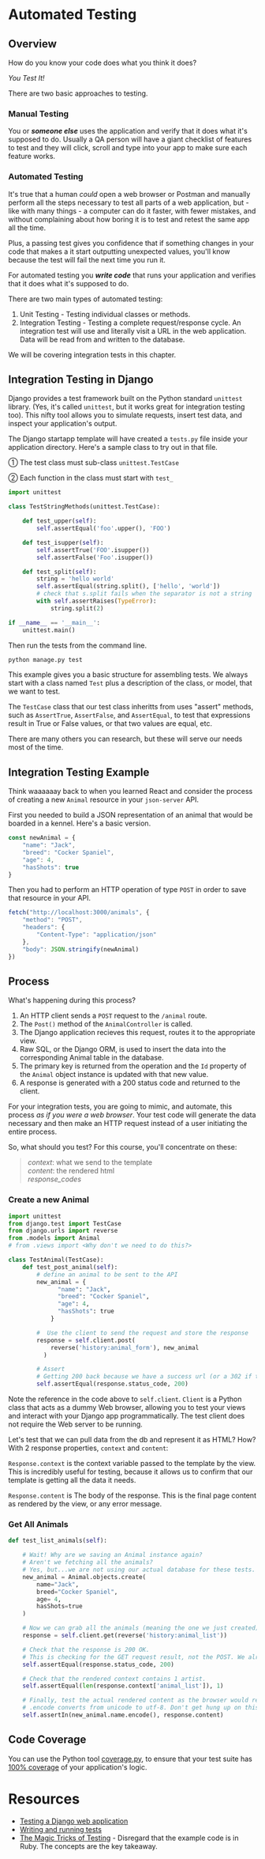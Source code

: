 # Automated Testing

## Overview

How do you know your code does what you think it does?

_You Test It!_

There are two basic approaches to testing.

### Manual Testing

You or _**someone else**_ uses the application and verify that it does what it's supposed to do. Usually a QA person will have a giant checklist of features to test and they will click, scroll and type into your app to make sure each feature works.

### Automated Testing

It's true that a human _could_ open a web browser or Postman and manually perform all the steps necessary to test all parts of a web application, but - like with many things - a computer can do it faster, with fewer mistakes, and without complaining about how boring it is to test and retest the same app all the time.

Plus, a passing test gives you confidence that if something changes in your code that makes a it start outputting unexpected values, you'll know because the test will fail the next time you run it.

For automated testing you _**write code**_ that runs your application and verifies that it does what it's supposed to do.

There are two main types of automated testing:
1. Unit Testing - Testing individual classes or methods.
1. Integration Testing - Testing a complete request/response cycle. An integration test will use and literally visit a URL in the web application. Data will be read from and written to the database.

We will be covering integration tests in this chapter.

## Integration Testing in Django

Django provides a test framework built on the Python standard `unittest` library. (Yes, it's called `unittest`, but it works great for integration testing too). This nifty tool allows you to simulate requests, insert test data, and inspect your application's output.

The Django startapp template will have created a `tests.py` file inside your application directory. Here's a sample class to try out in that file.

① The test class must sub-class `unittest.TestCase`

② Each function in the class must start with `test_`

```python
import unittest

class TestStringMethods(unittest.TestCase):

    def test_upper(self):
        self.assertEqual('foo'.upper(), 'FOO')

    def test_isupper(self):
        self.assertTrue('FOO'.isupper())
        self.assertFalse('Foo'.isupper())

    def test_split(self):
        string = 'hello world'
        self.assertEqual(string.split(), ['hello', 'world'])
        # check that s.split fails when the separator is not a string
        with self.assertRaises(TypeError):
            string.split(2)

if __name__ == '__main__':
    unittest.main()
```

Then run the tests from the command line.

```py
python manage.py test
```

This example gives you a basic structure for assembling tests. We always start with a class named `Test` plus a description of the class, or model, that we want to test.

The `TestCase` class that our test class inheritts from uses "assert" methods, such as `AssertTrue`, `AssertFalse`, and `AssertEqual`, to test that expressions result in True or False values, or that two values are equal, etc.

There are many others you can research, but these will serve our needs most of the time.

## Integration Testing Example

Think waaaaaay back to when you learned React and consider the process of creating a new `Animal` resource in your `json-server` API.

First you needed to build a JSON representation of an animal that would be boarded in a kennel. Here's a basic version.

```js
const newAnimal = {
    "name": "Jack",
    "breed": "Cocker Spaniel",
    "age": 4,
    "hasShots": true
}
```
Then you had to perform an HTTP operation of type `POST` in order to save that resource in your API.

```js
fetch("http://localhost:3000/animals", {
    "method": "POST",
    "headers": {
        "Content-Type": "application/json"
    },
    "body": JSON.stringify(newAnimal)
})
```

## Process

What's happening during this process?

1. An HTTP client sends a `POST` request to the `/animal` route.
1. The `Post()` method of the `AnimalController` is called.
1. The Django application recieves this request, routes it to the appropriate view.
1. Raw SQL, or the Django ORM, is used to insert the data into the corresponding Animal table in the database.
1. The primary key is returned from the operation and the `Id` property of the `Animal` object instance is updated with that new value.
1. A response is generated with a 200 status code and returned to the client.

For your integration tests, you are going to mimic, and automate, this process _as if you were a web browser_. Your test code will generate the data necessary and then make an HTTP request instead of a user initiating the entire process.

So, what should you test? For this course, you'll concentrate on these:

>*context*: what we send to the template  
>*content*: the rendered html  
>*response_codes*

### Create a new Animal
```py
import unittest
from django.test import TestCase
from django.urls import reverse
from .models import Animal
# from .views import <Why don't we need to do this?>

class TestAnimal(TestCase):
    def test_post_animal(self):
        # define an animal to be sent to the API
        new_animal = {
              "name": "Jack",
              "breed": "Cocker Spaniel",
              "age": 4,
              "hasShots": true
            }

        #  Use the client to send the request and store the response
        response = self.client.post(
            reverse('history:animal_form'), new_animal
          )

        # Assert
        # Getting 200 back because we have a success url (or a 302 if the view is redirecting )
        self.assertEqual(response.status_code, 200)

```
Note the reference in the code above to `self.client`. `Client` is a Python class that acts as a dummy Web browser, allowing you to test your views and interact with your Django app programmatically. The test client does not require the Web server to be running.

Let's test that we can pull data from the db and represent it as HTML? How? With 2 response properties, `context` and `content`:

`Response.context` is the context variable passed to the template by the view. This is incredibly useful for testing, because it allows us to confirm that our template is getting all the data it needs.

`Response.content` is The body of the response. This is the final page content as rendered by the view, or any error message.

### Get All Animals

```py
def test_list_animals(self):

    # Wait! Why are we saving an Animal instance again?
    # Aren't we fetching all the animals?
    # Yes, but...we are not using our actual database for these tests. Your instructor will explain.
    new_animal = Animal.objects.create(
        name="Jack",
        breed="Cocker Spaniel",
        age= 4,
        hasShots=true
    )

    # Now we can grab all the animals (meaning the one we just created) from the db
    response = self.client.get(reverse('history:animal_list'))

    # Check that the response is 200 OK.
    # This is checking for the GET request result, not the POST. We already checked that POST works in the previous test!
    self.assertEqual(response.status_code, 200)

    # Check that the rendered context contains 1 artist.
    self.assertEqual(len(response.context['animal_list']), 1)

    # Finally, test the actual rendered content as the browser would receive it
    # .encode converts from unicode to utf-8. Don't get hung up on this. It's just how we can compare apples to apples
    self.assertIn(new_animal.name.encode(), response.content)
```

## Code Coverage

You can use the Python tool [coverage.py](https://coverage.readthedocs.io/en/latest/), to ensure that your test suite has [100% coverage](http://blog.liw.fi/posts/unittest-coverage/) of your application's logic.


# Resources

* [Testing a Django web application](https://developer.mozilla.org/en-US/docs/Learn/Server-side/Django/Testing)
* [Writing and running tests](https://docs.djangoproject.com/en/3.0/topics/testing/overview/)
* [The Magic Tricks of Testing](https://www.youtube.com/watch?v=URSWYvyc42M) - Disregard that the example code is in Ruby. The concepts are the key takeaway.
